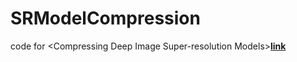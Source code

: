 # SRModelCompression
code for &lt;Compressing Deep Image Super-resolution Models>[**link**](https://arxiv.org/abs/2401.00523)

